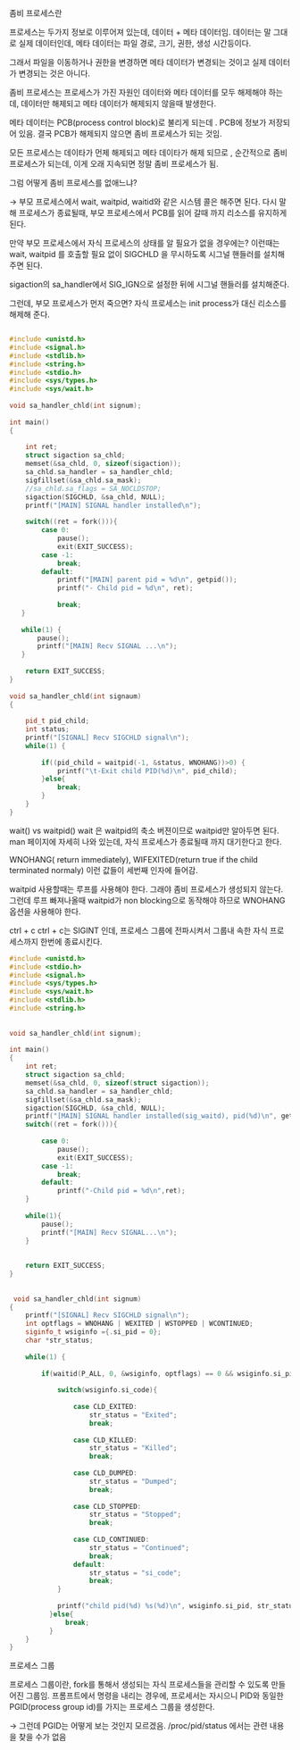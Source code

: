 좀비 프로세스란


프로세스는 두가지 정보로 이루어져 있는데, 데이터 + 메타 데이터임. 데이터는 말 그대로 실제 데이터인데, 메타 데이터는 파일 경로, 크기, 권한, 생성 시간등이다.

그래서 파일을 이동하거나 권한을 변경하면 메타 데이터가 변경되는 것이고 실제 데이터가 변경되는 것은 아니다.



좀비 프로세스는 프로세스가 가진 자원인 데이터와 메타 데이터를 모두 해제해야 하는데, 데이터만 해제되고 메타 데이터가 해제되지 않을때 발생한다.

메타 데이터는 PCB(process control block)로 불리게 되는데 . PCB에 정보가 저장되어 있음. 결국 PCB가 해제되지 않으면 좀비 프로세스가 되는 것임.



모든 프로세스는 데이타가 먼제 해제되고 메타 데이타가 해제 되므로 , 순간적으로 좀비 프로세스가 되는데, 이게 오래 지속되면 정말 좀비 프로세스가 됨. 



그럼 어떻게 좀비 프로세스를 없애느냐?

→ 부모 프로세스에서 wait, waitpid, waitid와 같은 시스템 콜은 해주면 된다. 다시 말해 프로세스가 종료될때, 부모 프로세스에서 PCB를 읽어 갈때 까지 리소스를 유지하게 된다.



만약 부모 프로세스에서 자식 프로세스의 상태를 알 필요가 없을 경우에는? 이런때는 wait, waitpid 를 호출할 필요 없이 SIGCHLD 을 무시하도록 시그널 핸들러를 설치해주면 된다.

sigaction의 sa_handler에서 SIG_IGN으로 설정한 뒤에 시그널 핸들러를 설치해준다.



그런데, 부모 프로세스가 먼저 죽으면? 자식 프로세스는 init process가 대신 리소스를 해제해 준다.

``` cpp

#include <unistd.h>
#include <signal.h>
#include <stdlib.h>
#include <string.h>
#include <stdio.h>
#include <sys/types.h>
#include <sys/wait.h>
 
void sa_handler_chld(int signum);
 
int main()
{
 
    int ret;
    struct sigaction sa_chld;
    memset(&sa_chld, 0, sizeof(sigaction));
    sa_chld.sa_handler = sa_handler_chld;
    sigfillset(&sa_chld.sa_mask);
    //sa_chld.sa_flags = SA_NOCLDSTOP;
    sigaction(SIGCHLD, &sa_chld, NULL);
    printf("[MAIN] SIGNAL handler installed\n");
 
    switch((ret = fork())){
        case 0:
            pause();
            exit(EXIT_SUCCESS);
        case -1:
            break;
        default:
            printf("[MAIN] parent pid = %d\n", getpid());
            printf("- Child pid = %d\n", ret);
 
            break;
   }
 
   while(1) {
       pause();
       printf("[MAIN] Recv SIGNAL ...\n");
   }
 
    return EXIT_SUCCESS;
}
 
void sa_handler_chld(int signaum)
{
 
    pid_t pid_child;
    int status;
    printf("[SIGNAL] Recv SIGCHLD signal\n");
    while(1) {
 
        if((pid_child = waitpid(-1, &status, WNOHANG))>0) {
            printf("\t-Exit child PID(%d)\n", pid_child);
        }else{
            break;
        }
    }
}
```




wait() vs waitpid()
wait 은 waitpid의 축소 버젼이므로 waitpid만 알아두면 된다. man 페이지에 자세히 나와 있는데, 자식 프로세스가 종료될때 까지 대기한다고 한다.

WNOHANG( return immediately), WIFEXITED(return true if the child terminated normaly) 이런 값들이 세번째 인자에 들어감. 

waitpid 사용할때는 루프를 사용해야 한다. 그래야 좀비 프로세스가 생성되지 않는다. 그런데 루프 빠져나올때 waitpid가 non blocking으로 동작해야 하므로 WNOHANG옵션을 사용해야 한다. 



ctrl + c
ctrl + c는 SIGINT 인데, 프로세스 그룹에 전파시켜서 그룹내 속한 자식 프로세스까지 한번에 종료시킨다.


``` cpp
#include <unistd.h>
#include <stdio.h>
#include <signal.h>
#include <sys/types.h>
#include <sys/wait.h>
#include <stdlib.h>
#include <string.h>
 
 
void sa_handler_chld(int signum);
 
int main()
{
    int ret;
    struct sigaction sa_chld;
    memset(&sa_chld, 0, sizeof(struct sigaction));
    sa_chld.sa_handler = sa_handler_chld;
    sigfillset(&sa_chld.sa_mask);
    sigaction(SIGCHLD, &sa_chld, NULL);
    printf("[MAIN] SIGNAL handler installed(sig_waitd), pid(%d)\n", getpid());
    switch((ret = fork())){
 
        case 0:
            pause();
            exit(EXIT_SUCCESS);
        case -1:
            break;
        default:
            printf("-Child pid = %d\n",ret);
    }
 
    while(1){
        pause();
        printf("[MAIN] Recv SIGNAL...\n");
    }
 
 
    return EXIT_SUCCESS;
}
 
 
 void sa_handler_chld(int signum)
{
    printf("[SIGNAL] Recv SIGCHLD signal\n");
    int optflags = WNOHANG | WEXITED | WSTOPPED | WCONTINUED;
    siginfo_t wsiginfo ={.si_pid = 0};
    char *str_status;
 
    while(1) {
 
        if(waitid(P_ALL, 0, &wsiginfo, optflags) == 0 && wsiginfo.si_pid != 0) {
 
            switch(wsiginfo.si_code){
 
                case CLD_EXITED:
                    str_status = "Exited";
                    break;
 
                case CLD_KILLED:
                    str_status = "Killed";
                    break;
 
                case CLD_DUMPED:
                    str_status = "Dumped";
                    break;
 
                case CLD_STOPPED:
                    str_status = "Stopped";
                    break;
 
                case CLD_CONTINUED:
                    str_status = "Continued";
                    break;
                default:
                    str_status = "si_code";
                    break;
            }
 
            printf("child pid(%d) %s(%d)\n", wsiginfo.si_pid, str_status, wsiginfo.si_status);
          }else{
              break;
          }
    }
}
```

프로세스 그룹


프로세스 그룹이란, fork를 통해서 생성되는 자식 프로세스들을 관리할 수 있도록 만들어진 그룹임.  프롬프트에서 명령을 내리는 경우에, 프로세서는 자시으니 PID와 동일한 PGID(process group id)를 가지는 프로세스 그룹을 생성한다.

→ 그런데 PGID는 어떻게 보는 것인지 모르겠음. /proc/pid/status 에서는 관련 내용을 찾을 수가 없음  


